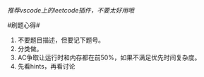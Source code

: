*推荐vscode上的leetcode插件，不要太好用哦*

#刷题心得#

1. 不要题目描述，但要记下题号。
2. 分类做。
3. AC争取让运行时和内存都在前50%，如果不满足优先时间复杂度。
4. 先看hints，再看讨论